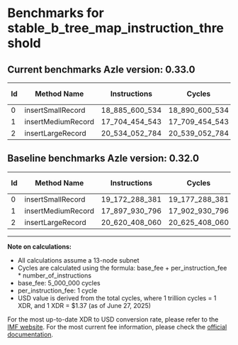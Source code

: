 # Benchmarks for stable_b_tree_map_instruction_threshold

## Current benchmarks Azle version: 0.33.0
| Id | Method Name | Instructions | Cycles | USD | USD/Million Calls | Change |
|-----------|-------------|------------|--------|-----|--------------|-------|
| 0 | insertSmallRecord | 18_885_600_534 | 18_890_600_534 | $0.0258801227 | $25_880.12 | <font color="green">-286_687_847</font> |
| 1 | insertMediumRecord | 17_704_454_543 | 17_709_454_543 | $0.0242619527 | $24_261.95 | <font color="green">-193_476_253</font> |
| 2 | insertLargeRecord | 20_534_052_784 | 20_539_052_784 | $0.0281385023 | $28_138.50 | <font color="green">-86_355_276</font> |

## Baseline benchmarks Azle version: 0.32.0
| Id | Method Name | Instructions | Cycles | USD | USD/Million Calls |
|-----------|-------------|------------|--------|-----|--------------|
| 0 | insertSmallRecord | 19_172_288_381 | 19_177_288_381 | $0.0262728851 | $26_272.88 |
| 1 | insertMediumRecord | 17_897_930_796 | 17_902_930_796 | $0.0245270152 | $24_527.01 |
| 2 | insertLargeRecord | 20_620_408_060 | 20_625_408_060 | $0.0282568090 | $28_256.80 |



---

**Note on calculations:**
- All calculations assume a 13-node subnet
- Cycles are calculated using the formula: base_fee + per_instruction_fee \* number_of_instructions
- base_fee: 5_000_000 cycles
- per_instruction_fee: 1 cycle
- USD value is derived from the total cycles, where 1 trillion cycles = 1 XDR, and 1 XDR = $1.37 (as of June 27, 2025)

For the most up-to-date XDR to USD conversion rate, please refer to the [IMF website](https://www.imf.org/external/np/fin/data/rms_sdrv.aspx).
For the most current fee information, please check the [official documentation](https://internetcomputer.org/docs/references/cycles-cost-formulas).